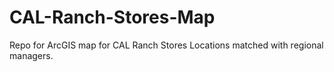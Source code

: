 # CAL-Ranch-Stores-Map
Repo for ArcGIS map for CAL Ranch Stores Locations matched with regional managers.
